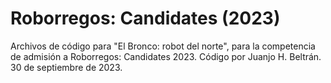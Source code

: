 # Roborregos: Candidates (2023)
Archivos de código para "El Bronco: robot del norte", para la competencia de admisión a Roborregos: Candidates 2023. Código por Juanjo H. Beltrán. 30 de septiembre de 2023.